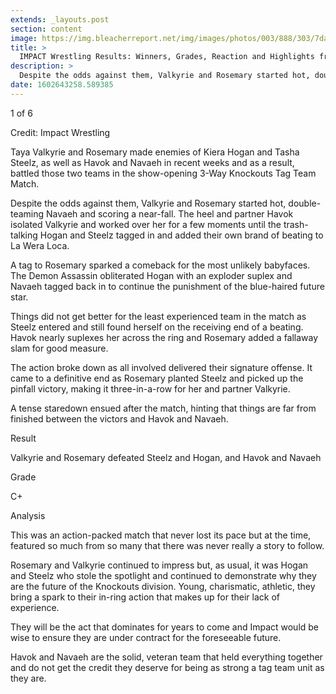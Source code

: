 ```yaml
--- 
extends: _layouts.post 
section: content 
image: https://img.bleacherreport.net/img/images/photos/003/888/303/7da8b28c94978f7f398dcb389f2ea65b_crop_exact.jpg?w=1200&h=1200&q=75 
title: > 
  IMPACT Wrestling Results: Winners, Grades, Reaction and Highlights from Oct. 13 
description: > 
  Despite the odds against them, Valkyrie and Rosemary started hot, double-teaming Navaeh and scoring a near-fall.A tag to Rosemary sparked a comeback for the most unlikely babyfaces.The Demon Assassin obliterated Hogan with an exploder suplex and Navaeh tagged back in to continue the punishment of the blue-haired future star.A tense staredown ensued after the match, hinting that things are far from finished between the victors and Havok and Navaeh.Havok and Navaeh are the solid, veteran team that held everything together and do not get the credit they deserve for being as strong a tag team unit as they are. 
date: 1602643258.589385 
--- 
```

1 of 6

Credit: Impact Wrestling

Taya Valkyrie and Rosemary made enemies of Kiera Hogan and Tasha Steelz, as well as Havok and Navaeh in recent weeks and as a result, battled those two teams in the show-opening 3-Way Knockouts Tag Team Match.

Despite the odds against them, Valkyrie and Rosemary started hot, double-teaming Navaeh and scoring a near-fall. The heel and partner Havok isolated Valkyrie and worked over her for a few moments until the trash-talking Hogan and Steelz tagged in and added their own brand of beating to La Wera Loca.

A tag to Rosemary sparked a comeback for the most unlikely babyfaces. The Demon Assassin obliterated Hogan with an exploder suplex and Navaeh tagged back in to continue the punishment of the blue-haired future star.

Things did not get better for the least experienced team in the match as Steelz entered and still found herself on the receiving end of a beating. Havok nearly suplexes her across the ring and Rosemary added a fallaway slam for good measure.

The action broke down as all involved delivered their signature offense. It came to a definitive end as Rosemary planted Steelz and picked up the pinfall victory, making it three-in-a-row for her and partner Valkyrie.

A tense staredown ensued after the match, hinting that things are far from finished between the victors and Havok and Navaeh.

Result

Valkyrie and Rosemary defeated Steelz and Hogan, and Havok and Navaeh

Grade

C+

Analysis

This was an action-packed match that never lost its pace but at the time, featured so much from so many that there was never really a story to follow.

Rosemary and Valkyrie continued to impress but, as usual, it was Hogan and Steelz who stole the spotlight and continued to demonstrate why they are the future of the Knockouts division. Young, charismatic, athletic, they bring a spark to their in-ring action that makes up for their lack of experience.

They will be the act that dominates for years to come and Impact would be wise to ensure they are under contract for the foreseeable future.

Havok and Navaeh are the solid, veteran team that held everything together and do not get the credit they deserve for being as strong a tag team unit as they are.